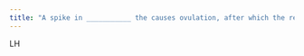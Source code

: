 ```yaml
---
title: "A spike in ___________ the causes ovulation, after which the remaining follicle cells form a corpus luteum."
---
```

LH

